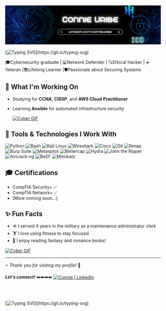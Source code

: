 ![header](https://github.com/connieuribe/connieuribe/blob/495eb9cc96ef06186002cd99ea34f8708f976a7b/Connie%20Header.png)


[![Typing SVG](https://readme-typing-svg.demolab.com?font=Fira+Code&pause=1000&width=435&lines=%F0%9F%91%8B+Hi+there%2C+welcome!)](https://git.io/typing-svg)


🎓Cybersecurity graduate | 💻Network Defender | 🔍Ethical Hacker | ✈️Veteran |📚Lifelong Learner |🛡️Passionate about Securing Systems 


## 🚀 What I'm Working On 
- Studying for **CCNA**, **CISSP**, and **AWS Cloud Practitioner**
- Learning **Ansible** for automated infrastructure security


  <a href="">
  <img 
    align="center" 
    src="https://media.giphy.com/media/v1.Y2lkPTc5MGI3NjExbXFiYzA1dHZ1M3dlZnFxZHY4MjByYjQ2M2Y4a2ZyZWk4eTBidmNwaCZlcD12MV9naWZzX3NlYXJjaCZjdD1n/l3vR85PnGsBwu1PFK/giphy.gif" 
    alt="Cyber GIF" 
    width="200" 
  />
</a>



## 🧰 Tools & Technologies I Work With

![Python](https://img.shields.io/badge/-Python-3776AB?style=flat&logo=python&logoColor=white)
![Bash](https://img.shields.io/badge/-Bash-4EAA25?style=flat&logo=gnu-bash&logoColor=white)
![Kali Linux](https://img.shields.io/badge/-Kali_Linux-557C94?style=flat&logo=kalilinux&logoColor=white)
![Wireshark](https://img.shields.io/badge/-Wireshark-1679A7?style=flat&logo=wireshark&logoColor=white)
![Cisco](https://img.shields.io/badge/-Cisco-1BA0D7?style=flat&logo=cisco&logoColor=white)
![Git](https://img.shields.io/badge/-Git-F05032?style=flat&logo=git&logoColor=white)
![Nmap](https://img.shields.io/badge/Nmap-00457C?style=flat)
![Burp Suite](https://img.shields.io/badge/Burp_Suite-FF5722?style=flat)
![Metasploit](https://img.shields.io/badge/Metasploit-212121?style=flat)
![Bettercap](https://img.shields.io/badge/Bettercap-FF3366?style=flat)
![Hydra](https://img.shields.io/badge/Hydra-004000?style=flat)
![John the Ripper](https://img.shields.io/badge/John_the_Ripper-FFD700?style=flat)
![Aircrack-ng](https://img.shields.io/badge/Aircrack--ng-000000?style=flat)
![BeEF](https://img.shields.io/badge/BeEF-FF0055?style=flat)
![Mimikatz](https://img.shields.io/badge/Mimikatz-000000?style=flat)


## 🎓 Certifications

- CompTIA Security+ ✅  
- CompTIA Network+ ✅  
- [More coming soon...]
  

## ✨ Fun Facts

- 🪖 I served 4 years in the military as a maintenance administrator clerk  
- 🏋️ I love using fitness to stay focused  
- 📖 I enjoy reading fantasy and romance books!
  

<a href="">
  <img 
    align="center" 
    src="https://media.giphy.com/media/v1.Y2lkPWVjZjA1ZTQ3M3h5cmwxeGRlaDlmaXo2Mm91djR5ejE5cjZ3aWt1eXNhenBoYm9oNSZlcD12MV9naWZzX3JlbGF0ZWQmY3Q9Zw/AWzdJYW9ap39gUhxfM/giphy.gif" 
    alt="Cyber GIF" 
    width="200" 
  />
</a>



---

⭐ *Thank you for visiting my profile!* 🤗

***Let’s connect!*** ➡️➡️➡️➡️
<a href="https://www.linkedin.com/in/connieuribe/"><img align="Center" src="https://img.shields.io/badge/linkedin-%230077B5.svg?style=for-the-badge&logo=linkedin&logoColor=white" alt="Connie | LinkedIn" /></a>
</br>


</br>
<img src="https://komarev.com/ghpvc/?username=connieuribe&style=flat-square&color=blue" alt=""/>
</br>

[![Typing SVG](https://readme-typing-svg.demolab.com?font=Fira+Code&weight=200&pause=1000&color=FF14DA&width=435&lines=%E2%99%A5%EF%B8%8F%F0%9F%91%BE%E2%99%A5%EF%B8%8F%F0%9F%91%BE%E2%99%A5%EF%B8%8F%F0%9F%91%BE%E2%99%A5%EF%B8%8F%F0%9F%91%BE%E2%99%A5%EF%B8%8F%F0%9F%91%BE%E2%99%A5%EF%B8%8F%F0%9F%91%BE%E2%99%A5%EF%B8%8F...)](https://git.io/typing-svg)
<!--
## 📂 Pinned Projects

- 🔐 [Capstone: IoT Rogue Access Point Attack](https://github.com/your-username/capstone-rogue-iot)  
  Simulating Evil Twin and MITM attacks in a controlled lab environment

- 🔎 [Trace Labs OSINT Toolkit](https://github.com/your-username/osint-tracelabs)  
  Tools, automation scripts, and case files from real-world missing person investigations

- 🧱 [Network Labs](https://github.com/your-username/network-labs)  
  Cisco CML configurations, BGP routing, VLAN design, and security hardening

- 📡 [Syslog & Automation](https://github.com/your-username/rsyslog-configs)  
  Secure logging and custom Python scripts to process and forward syslog data

---

<p align="left"> <a href="https://github.com/ryo-ma/github-profile-trophy"><img src="https://github-profile-trophy.vercel.app/?username=connieuribe" alt="connieuribe" /></a> </p>

<p align="left"> <a href="https://twitter.com/" target="blank"><img src="https://img.shields.io/twitter/follow/?logo=twitter&style=for-the-badge" alt="" /></a> </p>

<picture>
  <source media="(prefers-color-scheme: light)" srcset="https://user-images.githubusercontent.com/25423296/163456776-7f95b81a-f1ed-45f7-b7ab-8fa810d529fa.png">
  <source media="(prefers-color-scheme: dark)" srcset="https://user-images.githubusercontent.com/25423296/163456779-a8556205-d0a5-45e2-ac17-42d089e3c3f8.png">
  <img alt="Shows an illustrated sun in light mode and a moon with stars in dark mode." src="https://user-images.githubusercontent.com/25423296/163456779-a8556205-d0a5-45e2-ac17-42d089e3c3f8.png">
</picture>


## GitHub Stats

[![GitHub Streak](http://github-readme-streak-stats.herokuapp.com?user=connieuribe&theme=dark&background=000000)](https://git.io/streak-stats)

[![Top Langs](https://github-readme-stats.vercel.app/api/top-langs/?username=connieuribe&layout=compact&theme=vision-friendly-dark)](https://github.com/anuraghazra/github-readme-stats)


**connieuribe/connieuribe** is a ✨ _special_ ✨ repository because its `README.md` (this file) appears on your GitHub profile.

Here are some ideas to get you started:

- 🔭 I’m currently working on ...
- 🌱 I’m currently learning ...
- 👯 I’m looking to collaborate on ...
- 🤔 I’m looking for help with ...
- 💬 Ask me about ...
- 📫 How to reach me: ...
- 😄 Pronouns: ...
- ⚡ Fun fact: ...
-->
